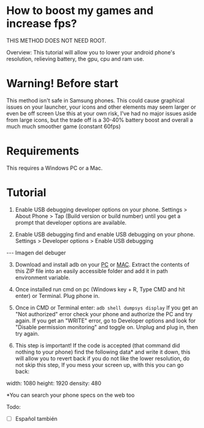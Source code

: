 # How to boost my games and increase fps?
THIS METHOD DOES NOT NEED ROOT.

Overview: This tutorial will allow you to lower your android phone's resolution, relieving battery, the gpu, cpu and ram use.

# Warning! Before start
This method isn't safe in Samsung phones.
This could cause graphical issues on your launcher, your icons and other elements may seem larger or even be off screen
Use this at your own risk, I've had no major issues aside from large icons, but the trade off is a 30-40% battery boost and overall a much much smoother game (constant 60fps)

# Requirements
This requires a Windows PC or a Mac.

# Tutorial

1. Enable USB debugging developer options on your phone. 
 Settings > About Phone > Tap (Build version or build number) until you get a prompt that developer options are available.

2. Enable USB debugging find and enable USB debugging on your phone. 
 Settings > Developer options > Enable USB debugging

--- Imagen del debuger

3. Download and install adb on your [PC](https://developer.android.com/studio/releases/platform-tools?hl=es-419) or [MAC](https://htc-one.gadgethacks.com/how-to/install-adb-fastboot-mac-os-x-send-commands-your-htc-one-0151178/). 
 Extract the contents of this ZIP file into an easily accessible folder and add it in path environment variable.

4. Once installed run cmd on pc (Windows key + R, Type CMD and hit enter) or Terminal. Plug phone in.

5. Once in CMD or Terminal enter: ``adb shell dumpsys display``
 If you get an "Not authorized" error check your phone and authorize the PC and try again.
 If you get an "WRITE" error, go to Developer options and look for "Disable permission monitoring" and toggle on. Unplug and plug in, then try again.

6. This step is important!
 If the code is accepted (that command did nothing to your phone) find the following data* and write it down, this will allow you to revert back if you do not like the lower resolution, do not skip this step, If you mess your screen up, with this you can go back:

 width: 1080 height: 1920 density: 480

 *You can search your phone specs on the web too



Todo:

- [ ] Español también
